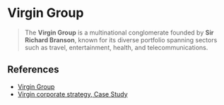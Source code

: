 # Virgin Group

> The **Virgin Group** is a multinational conglomerate founded by **Sir Richard Branson**, known for its diverse portfolio spanning sectors such as travel, entertainment, health, and telecommunications.

## References

- [Virgin Group](https://en.wikipedia.org/wiki/Virgin_Group)
- [Virgin corporate strategy, Case Study](https://robabdul.com/business/virgin-corporate-strategy-case-study-article-this-report-closely-examines-the-virgin-groups-corporate-rationale/)
